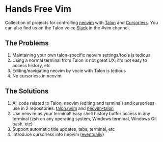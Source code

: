 # Hands Free Vim 

Collection of projects for controlling [neovim](https://neovim.io/) with [Talon](https://talonvoice.com/) and [Cursorless](https://github.com/cursorless-dev/cursorless). You can also find us on the Talon voice [Slack](https://talonvoice.com/chat) in the #vim channel.

## The Problems

1. Maintaining your own talon-specific neovim settings/tools is tedious
2. Using a normal terminal from Talon is not great UX; it's not easy to access history, etc
3. Editing/navigating neovim by vocie with Talon is tedious
4. No cursorless in neovim

## The Solutions

1. All code related to Talon, neovim (editing and terminal) and cursorless use in 2 repositories: [talon.nvim](https://github.com/hands-free-vim/talon.nvim) and [neovim-talon](https://github.com/hands-free-vim/neovim-talon)
3. Use neovim as your terminal! Easy shell history buffer access in any terminal (zsh on any operating system, Windows terminal, Windows Git bash, etc)
4. Support automatic title updates, tabs, terminal, etc
5. Introduce cursorless into neovim ([eventually](https://github.com/cursorless-dev/cursorless/pull/2256))
